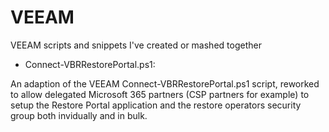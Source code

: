 # VEEAM
VEEAM scripts and snippets I've created or mashed together

- Connect-VBRRestorePortal.ps1: 

An adaption of the VEEAM Connect-VBRRestorePortal.ps1 script, reworked to allow delegated Microsoft 365 partners (CSP partners for example) to setup the Restore Portal application and the restore operators security group both invidually and in bulk.
